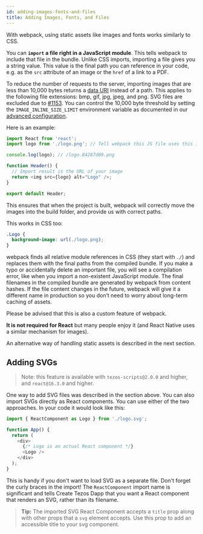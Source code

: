 ```yaml
---
id: adding-images-fonts-and-files
title: Adding Images, Fonts, and Files
---
```


With webpack, using static assets like images and fonts works similarly to CSS.

You can **`import` a file right in a JavaScript module**. This tells webpack to include that file in the bundle. Unlike CSS imports, importing a file gives you a string value. This value is the final path you can reference in your code, e.g. as the `src` attribute of an image or the `href` of a link to a PDF.

To reduce the number of requests to the server, importing images that are less than 10,000 bytes returns a [data URI](https://developer.mozilla.org/en-US/docs/Web/HTTP/Basics_of_HTTP/Data_URIs) instead of a path. This applies to the following file extensions: bmp, gif, jpg, jpeg, and png. SVG files are excluded due to [#1153](https://github.com/waylad/create-tezos-dapp/issues/1153). You can control the 10,000 byte threshold by setting the `IMAGE_INLINE_SIZE_LIMIT` environment variable as documented in our [advanced configuration](advanced-configuration.md).

Here is an example:

```js
import React from 'react';
import logo from './logo.png'; // Tell webpack this JS file uses this image

console.log(logo); // /logo.84287d09.png

function Header() {
  // Import result is the URL of your image
  return <img src={logo} alt="Logo" />;
}

export default Header;
```

This ensures that when the project is built, webpack will correctly move the images into the build folder, and provide us with correct paths.

This works in CSS too:

```css
.Logo {
  background-image: url(./logo.png);
}
```

webpack finds all relative module references in CSS (they start with `./`) and replaces them with the final paths from the compiled bundle. If you make a typo or accidentally delete an important file, you will see a compilation error, like when you import a non-existent JavaScript module. The final filenames in the compiled bundle are generated by webpack from content hashes. If the file content changes in the future, webpack will give it a different name in production so you don’t need to worry about long-term caching of assets.

Please be advised that this is also a custom feature of webpack.

**It is not required for React** but many people enjoy it (and React Native uses a similar mechanism for images).

An alternative way of handling static assets is described in the next section.

## Adding SVGs

> Note: this feature is available with `tezos-scripts@2.0.0` and higher, and `react@16.3.0` and higher.

One way to add SVG files was described in the section above. You can also import SVGs directly as React components. You can use either of the two approaches. In your code it would look like this:

```js
import { ReactComponent as Logo } from './logo.svg';

function App() {
  return (
    <div>
      {/* Logo is an actual React component */}
      <Logo />
    </div>
  );
}
```

This is handy if you don't want to load SVG as a separate file. Don't forget the curly braces in the import! The `ReactComponent` import name is significant and tells Create Tezos Dapp that you want a React component that renders an SVG, rather than its filename.

> **Tip:** The imported SVG React Component accepts a `title` prop along with other props that a `svg` element accepts. Use this prop to add an accessible title to your svg component.
